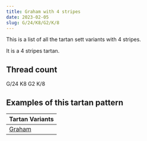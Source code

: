 ```yaml
---
title: Graham with 4 stripes
date: 2023-02-05
slug: G/24/K8/G2/K/8
---
```

This is a list of all the tartan sett variants with 4 stripes.

It is a 4 stripes tartan.


## Thread count
G/24 K8 G2 K/8

## Examples of this tartan pattern

| Tartan Variants |
|---------------|
| [Graham](/variants/g/24/k8/g2/k/8-g008000-k000000)||
